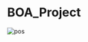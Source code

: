 # BOA_Project
![pos](https://user-images.githubusercontent.com/57861712/174495922-1d995bb5-151a-4653-be7c-7fff82940a57.jpeg)

